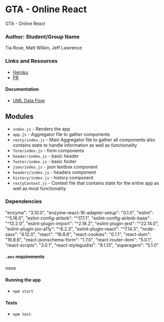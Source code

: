 # GTA - Online React 

GTA - Online React 

### Author: Student/Group Name
Tia Rose, Matt Wilkin, Jeff Lawrence

### Links and Resources

- [Heroku](https://game-time-analytics.herokuapp.com/)
- [PR]()

#### Documentation

- [UML Data Flow](https://www.lucidchart.com/documents/view/9a332944-6bf3-4c4d-b595-54c6632967d5/0)

## Modules

* `index.js` - Renders the app
* `app.js` - Aggregator file to gather components
* `resty/index.js` - Main Aggregator file to gather all components also contains state to handle information as well as functionality
* `form/index.js` - form components
* `header/index.js` - basic header
* `footer/index.js` - basic footer
* `json/index.js` - json textbox component
* `headers/index.js` - headers component
* `history/index.js` - history component
* `restyContext.js` - Context file that contains state for the entire app as well as most functionality



### Dependencies 

"enzyme": "3.10.0",
"enzyme-react-16-adapter-setup": "0.1.0",
"eslint": "^5.16.0",
"eslint-config-airbnb": "^17.1.1",
"eslint-config-airbnb-base": "^13.2.0",
"eslint-plugin-import": "^2.18.2",
"eslint-plugin-jest": "^22.14.0",
"eslint-plugin-jsx-a11y": "^6.2.3",
"eslint-plugin-react": "^7.14.3",
"node-sass": "4.12.0",
"react": "16.8.6",
"react-cookies": "0.1.1",
"react-dom": "16.8.6",
"react-jsonschema-form": "1.7.0",
"react-router-dom": "5.0.1",
"react-scripts": "3.0.1",
"react-styleguidist": "9.1.13",
"superagent": "5.1.0"

#### `.env` requirements

none

#### Running the app

- `npm start`

#### Tests

- `npm test`
